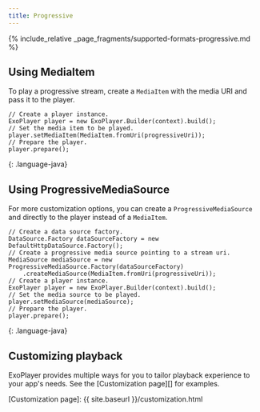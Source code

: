```yaml
---
title: Progressive
---
```


{% include_relative _page_fragments/supported-formats-progressive.md %}

## Using MediaItem ##

To play a progressive stream, create a `MediaItem` with the media URI and pass
it to the player.

~~~
// Create a player instance.
ExoPlayer player = new ExoPlayer.Builder(context).build();
// Set the media item to be played.
player.setMediaItem(MediaItem.fromUri(progressiveUri));
// Prepare the player.
player.prepare();
~~~
{: .language-java}

## Using ProgressiveMediaSource ##

For more customization options, you can create a `ProgressiveMediaSource` and
directly to the player instead of a `MediaItem`.

~~~
// Create a data source factory.
DataSource.Factory dataSourceFactory = new DefaultHttpDataSource.Factory();
// Create a progressive media source pointing to a stream uri.
MediaSource mediaSource = new ProgressiveMediaSource.Factory(dataSourceFactory)
    .createMediaSource(MediaItem.fromUri(progressiveUri));
// Create a player instance.
ExoPlayer player = new ExoPlayer.Builder(context).build();
// Set the media source to be played.
player.setMediaSource(mediaSource);
// Prepare the player.
player.prepare();
~~~
{: .language-java}

## Customizing playback ##

ExoPlayer provides multiple ways for you to tailor playback experience to your
app's needs. See the [Customization page][] for examples.

[Customization page]: {{ site.baseurl }}/customization.html
